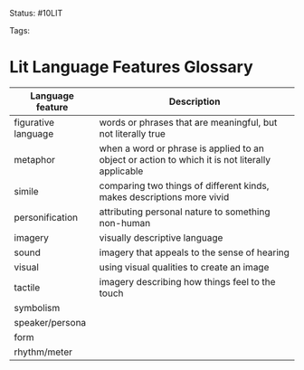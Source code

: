 
Status: #10LIT

Tags:

# Lit Language Features Glossary

| Language feature    | Description                                                                                     |
| ------------------- | ----------------------------------------------------------------------------------------------- |
| figurative language | words or phrases that are meaningful, but not literally true                                    |
| metaphor            | when a word or phrase is applied to an object or action to which it is not literally applicable |
| simile              | comparing two things of different kinds, makes descriptions more vivid                          |
| personification     | attributing personal nature to something non-human                                              |
| imagery             | visually descriptive language                                                                   |
| sound               | imagery that appeals to the sense of hearing                                                    |
| visual              | using visual qualities to create an image                                                                                                |
| tactile             | imagery describing how things feel to the touch                                                                                                |
| symbolism           |                                                                                                 |
| speaker/persona     |                                                                                                 |
| form                |                                                                                                 |
| rhythm/meter        |                                                                                                 |

